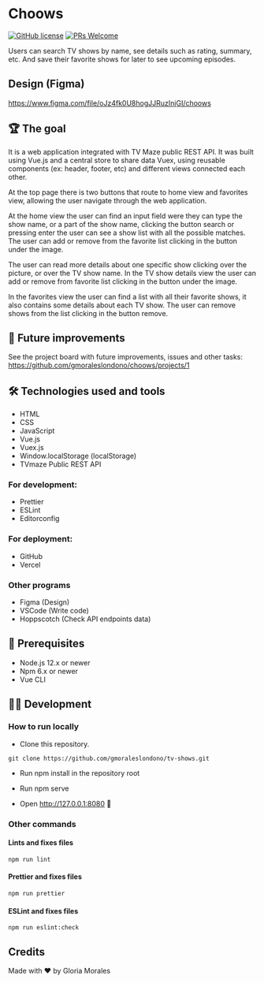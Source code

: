 # Choows

[![GitHub license](https://img.shields.io/github/license/gmoraleslondono/todoly.svg)](https://github.com/gmoraleslondono/todoly/blob/master/LICENSE) [![PRs Welcome](https://img.shields.io/badge/PRs-welcome-brightgreen.svg)](https://egghead.io/series/how-to-contribute-to-an-open-source-project-on-github)

Users can search TV shows by name, see details such as rating, summary, etc. And save their favorite shows for later to see upcoming episodes.

## Design (Figma)

https://www.figma.com/file/oJz4fk0U8hogJJRuzInjGI/choows

## 🏆 The goal

It is a web application integrated with TV Maze public REST API. It was built using Vue.js and a central store to share data Vuex, using reusable components (ex: header, footer, etc) and different views connected each other.

At the top page there is two buttons that route to home view and favorites view, allowing the user navigate through the web application.

At the home view the user can find an input field were they can type the show name, or a part of the show name, clicking the button search or pressing enter the user can see a show list with all the possible matches.
The user can add or remove from the favorite list clicking in the button under the image.

The user can read more details about one specific show clicking over the picture, or over the TV show name.
In the TV show details view the user can add or remove from favorite list clicking in the button under the image.

In the favorites view the user can find a list with all their favorite shows, it also contains some details about each TV show. The user can remove shows from the list clicking in the button remove.

## 🚧 Future improvements

See the project board with future improvements, issues and other tasks: https://github.com/gmoraleslondono/choows/projects/1

## 🛠 Technologies used and tools

- HTML
- CSS
- JavaScript
- Vue.js
- Vuex.js
- Window.localStorage (localStorage)
- TVmaze Public REST API

### For development:

- Prettier
- ESLint
- Editorconfig

### For deployment:

- GitHub
- Vercel

### Other programs

- Figma (Design)
- VSCode (Write code)
- Hoppscotch (Check API endpoints data)

## 📝 Prerequisites

- Node.js 12.x or newer
- Npm 6.x or newer
- Vue CLI

## 👷‍♀️ Development

### How to run locally

- Clone this repository.

```
git clone https://github.com/gmoraleslondono/tv-shows.git
```

- Run npm install in the repository root

- Run npm serve

- Open http://127.0.0.1:8080 🚀

### Other commands

#### Lints and fixes files

```
npm run lint
```

#### Prettier and fixes files

```
npm run prettier
```

#### ESLint and fixes files

```
npm run eslint:check
```

## Credits

Made with ❤ by Gloria Morales
